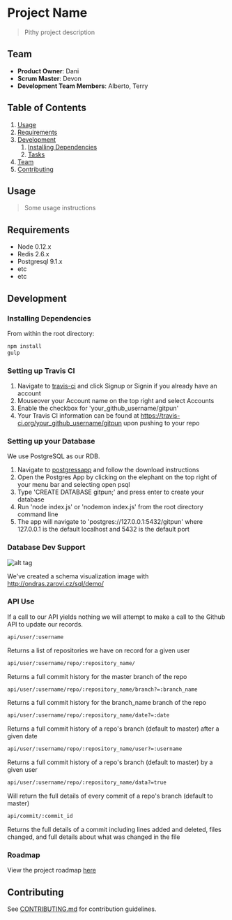 # Project Name

> Pithy project description

## Team

  - __Product Owner__: Dani
  - __Scrum Master__: Devon
  - __Development Team Members__: Alberto, Terry

## Table of Contents

1. [Usage](#Usage)
1. [Requirements](#requirements)
1. [Development](#development)
    1. [Installing Dependencies](#installing-dependencies)
    1. [Tasks](#tasks)
1. [Team](#team)
1. [Contributing](#contributing)

## Usage

> Some usage instructions

## Requirements

- Node 0.12.x
- Redis 2.6.x
- Postgresql 9.1.x
- etc
- etc

## Development

### Installing Dependencies

From within the root directory:

```sh
npm install
gulp
```

### Setting up Travis CI

1. Navigate to [travis-ci](https://travis-ci.org/) and click Signup or Signin if you already have an account
1. Mouseover your Account name on the top right and select Accounts
1. Enable the checkbox for 'your_github_username/gitpun'
1. Your Travis CI information can be found at https://travis-ci.org/your_github_username/gitpun upon pushing to your repo

### Setting up your Database

We use PostgreSQL as our RDB.

1. Navigate to [postgressapp](http://postgresapp.com/) and follow the download instructions
1. Open the Postgres App by clicking on the elephant on the top right of your menu bar and selecting open psql
1. Type 'CREATE DATABASE gitpun;' and press enter to create your database
1. Run 'node index.js' or 'nodemon index.js' from the root directory command line
1. The app will navigate to 'postgres://127.0.0.1:5432/gitpun' where 127.0.0.1 is the default localhost and 5432 is the default port

### Database Dev Support
![alt tag](https://github.com/IncognizantDoppelganger/gitpun/blob/test/resources/Database.png?raw=true)

We've created a schema visualization image with http://ondras.zarovi.cz/sql/demo/

### API Use

If a call to our API yields nothing we will attempt to make a call to the Github API to update our records.

```sh
api/user/:username
```

Returns a list of repositories we have on record for a given user

```sh
api/user/:username/repo/:repository_name/
```

Returns a full commit history for the master branch of the repo

```sh
api/user/:username/repo/:repository_name/branch?=:branch_name
```

Returns a full commit history for the branch_name branch of the repo

```sh
api/user/:username/repo/:repository_name/date?=:date
```

Returns a full commit history of a repo's branch (default to master) after a given date

```sh
api/user/:username/repo/:repository_name/user?=:username
```

Returns a full commit history of a repo's branch (default to master) by a given user

```sh
api/user/:username/repo/:repository_name/data?=true
```

Will return the full details of every commit of a repo's branch (default to master)

```sh
api/commit/:commit_id
```

Returns the full details of a commit including lines added and deleted, files changed, and full details about what was changed in the file

### Roadmap

View the project roadmap [here](LINK_TO_PROJECT_ISSUES)

## Contributing

See [CONTRIBUTING.md](CONTRIBUTING.md) for contribution guidelines.
